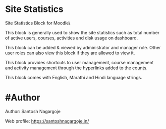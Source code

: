 # Site Statistics
Site Statistics Block for Moodle\

This block is generally used to show the site statistics such as total number of active users, courses, activities and disk usage on dashboard.

This block can be added & viewed by administrator and manager role. Other user roles can also view this block if they are allowed to view it.

This block provides shortcuts to user management, course management and activity management through the hyperlinks added to the counts.

This block comes with English, Marathi and Hindi language strings.

# #Author

Author: Santosh Nagargoje

Web profile: https://santoshnagargoje.in/
